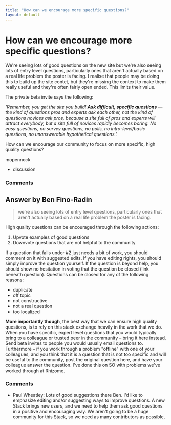 ```yaml
---
title: "How can we encourage more specific questions?"
layout: default
---
```

How can we encourage more specific questions?
=====================
We're seeing lots of good questions on the new site but we're also
seeing lots of entry level questions, particularly ones that aren't
actually based on a real life problem the poster is facing. I realise
that people may be doing this to build up the site contet, but they're
missing the context to make them really useful and they're often fairly
open ended. This limits their value.

The private beta invite says the following:

*'Remember, you get the site you build! **Ask difficult, specific
questions** — the kind of questions pros and experts ask each other, not
the kind of questions novices ask pros, because a site full of pros and
experts will attract everybody, but a site full of novices rapidly
becomes boring. No easy questions, no survey questions, no polls, no
intro-level/basic questions, no unanswerable hypothetical questions.'.*

How can we encourage our community to focus on more specific, high
quality questions?

mopennock

<ul class="tags"><li class="tag">discussion</li></ul>

### Comments ###


Answer by Ben Fino-Radin
----------------
> we're also seeing lots of entry level questions, particularly ones
> that aren't actually based on a real life problem the poster is
> facing.

High quality questions can be encouraged through the following actions:

1.  Upvote examples of good questions
2.  Downvote questions that are not helpful to the community

If a question that falls under \#2 just needs a bit of work, you should
comment on it with suggested edits. If you have editing rights, you
should simply improve the question yourself. If the question is beyond
help, you should show no hesitation in voting that the question be
closed (link beneath question). Questions can be closed for any of the
following reasons:

-   duplicate
-   off topic
-   not constructive
-   not a real question
-   too localized

**More importantly though**, the best way that we can ensure high
quality questions, is to rely on this stack exchange heavily in the work
that we do. When you have specific, expert level questions that you
would typically bring to a colleague or trusted peer in the community –
bring it here instead. Send beta invites to people you would usually
email questions to. Furthermore – if you work through a problem
"offline" with one of your colleagues, and you think that it is a
question that is not too specific and will be useful to the community,
post the original question here, and have your colleague answer the
question. I've done this on SO with problems we've worked through at
Rhizome.

### Comments ###
* Paul Wheatley: Lots of good suggestions there Ben. I'd like to emphasize editing and/or
suggesting ways to improve questions. A new Stack brings new users, and
we need to help them ask good questions in a positive and encouraging
way. We aren't going to be a huge community for this Stack, so we need
as many contributors as possible,

